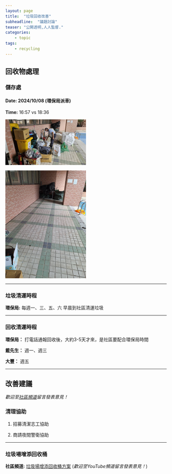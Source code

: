 ```yaml
---
layout: page
title:  "垃圾回收改善"
subheadline:  "議題討論"
teaser: "公開透明,人人監督."
categories:
    - topic
tags:
    - recycling
---
```

## 回收物處理

### 儲存處

#### Date: 2024/10/08 (環保局派車)
**Time:** 16:57 vs 18:36<br>
<p><img width="50%" height="50%" src="https://github.com/coconutcity30050/community27/raw/gh-pages/assets/place/%E5%9B%9E%E6%94%B6%E7%89%A9%E5%84%B2%E5%AD%98%E8%99%95-2014-10-08-16-57.jpg"></p>
<p><img width="50%" height="50%" src="https://github.com/coconutcity30050/community27/raw/gh-pages/assets/place/%E5%9B%9E%E6%94%B6%E7%89%A9%E5%84%B2%E5%AD%98%E8%99%95-2014-10-08-18-36.jpg"></p>

---
### 垃圾清運時程

**環保局:** 每週一、三、五、六 早晨到社區清運垃圾

---
### 回收清運時程

**環保局：** 打電話通報回收後，大約3-5天才來，是社區要配合環保局時間<br>

**戴先生：** 週一、週三

**大豐：** 週五
  
---
## 改善建議


*歡迎至[社區頻道](https://studio.youtube.com/channel/UCWDGBuGMQvoysG398_kcrhw/content/posts?filter=%5B%5D&sort=%7B%22columnType%22%3A%22date%22%2C%22sortOrder%22%3A%22DESCENDING%22%7D)留言發表意見！* <br>


### 清理協助


1. 招募清潔志工協助

2. 商請夜間警衛協助

---
### 垃圾場增添回收桶


**社區頻道:** [垃圾場增添回收桶方案](https://www.youtube.com/post/Ugkx8IZQ87PSm42disckp7Hz3XbJ2l4nQ40G) (*歡迎至YouTube頻道留言發表意見！*) <br>

